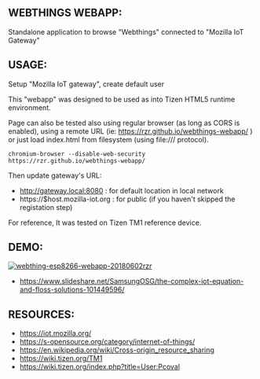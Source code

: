 ## WEBTHINGS WEBAPP: ##

Standalone application to browse "Webthings" connected to "Mozilla IoT Gateway"

## USAGE: ##

Setup "Mozilla IoT gateway", create default user

This "webapp" was designed to be used as into Tizen HTML5 runtime environment.

Page can also be tested also using regular browser (as long as CORS is enabled),
using a remote URL (ie: https://rzr.github.io/webthings-webapp/ )
or just load index.html from filesystem (using file:/// protocol).

```
chromium-browser --disable-web-security https://rzr.github.io/webthings-webapp/
```

Then update gateway's URL:
* http://gateway.local:8080 : for default location in local network
* https://$host.mozilla-iot.org : for public (if you haven't skipped the registation step)

For reference, It was tested on Tizen TM1 reference device.


## DEMO: ##

[![webthing-esp8266-webapp-20180602rzr](https://i.vimeocdn.com/video/704744529.jpg)](https://www.slideshare.net/SamsungOSG/the-complex-iot-equation-and-floss-solutions-101449596/10 "Demo video")

* https://www.slideshare.net/SamsungOSG/the-complex-iot-equation-and-floss-solutions-101449596/


## RESOURCES: ##

* https://iot.mozilla.org/
* https://s-opensource.org/category/internet-of-things/
* https://en.wikipedia.org/wiki/Cross-origin_resource_sharing
* https://wiki.tizen.org/TM1
* https://wiki.tizen.org/index.php?title=User:Pcoval
